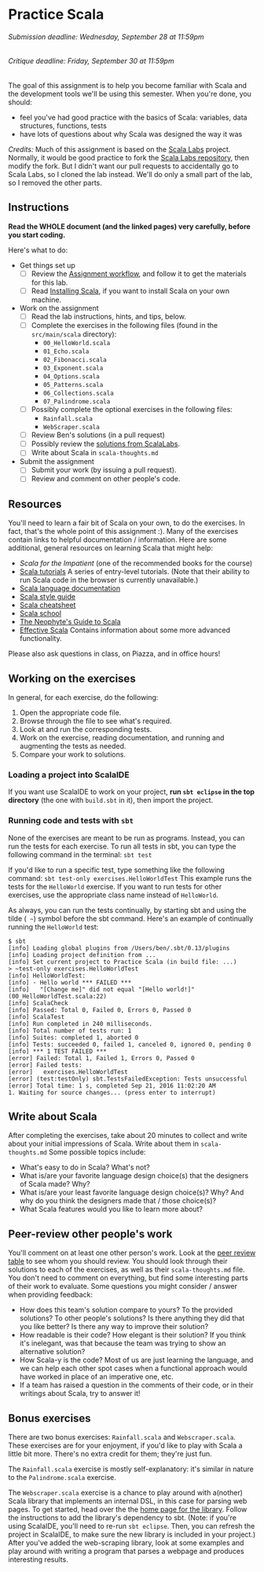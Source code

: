 # Practice Scala
###### _Submission deadline: Wednesday, September 28 at 11:59pm_
###### _Critique deadline: Friday, September 30 at 11:59pm_

The goal of this assignment is to help you become familiar with Scala and the 
development tools we'll be using this semester. When you're done, you should: 

  - feel you've had good practice with the basics of Scala: variables, data
  structures, functions, tests
  - have lots of questions about why Scala was designed the way it was

_Credits:_ Much of this assignment is based on the 
[Scala Labs](http://scala-labs.github.io/) project. Normally, it would be good 
practice to fork the
[Scala Labs repository](https://github.com/scala-labs/scala-labs/), then modify
the fork. But I didn't want our pull requests to accidentally go to Scala Labs,
so I cloned the lab instead. We'll do only a small part of the lab, so I removed
the other parts.

## Instructions
**Read the WHOLE document (and the linked pages) very carefully, before you
start coding.**

Here's what to do:

- Get things set up
  - [ ] Review the [Assignment workflow](https://github.com/hmc-cs111-fall2016/hmc-cs111-fall2016.github.io/wiki/Assignment-HOWTO), and follow it to get the materials for this lab.
  - [ ] Read [Installing Scala](https://github.com/hmc-cs111-fall2016/hmc-cs111-fall2016.github.io/wiki/Installing-Scala), if you want to install Scala on your own machine.

- Work on the assignment
  - [ ] Read the lab instructions, hints, and tips, below.
  - [ ] Complete the exercises in the following files (found in the 
  `src/main/scala` directory):
     - `00_HelloWorld.scala`
     - `01_Echo.scala`
     - `02_Fibonacci.scala`
     - `03_Exponent.scala`
     - `04_Options.scala`
     - `05_Patterns.scala`
     - `06_Collections.scala`
     - `07_Palindrome.scala`
  - [ ] Possibly complete the optional exercises in the following files:
     - `Rainfall.scala`
     - `WebScraper.scala`
  - [ ] Review Ben's solutions (in a pull request)
  - [ ] Possibly review the [solutions from ScalaLabs](https://github.com/scala-labs/scala-labs/tree/master/solutions/src/main/scala/org/scalalabs/basic).
  - [ ] Write about Scala in `scala-thoughts.md`

- Submit the assignment 
  - [ ] Submit your work (by issuing a pull request).
  - [ ] Review and comment on other people's code. 

## Resources

You'll need to learn a fair bit of Scala on your own, to do the exercises. In
fact, that's the whole point of this assignment :). Many of the exercises contain
links to helpful documentation / information. Here are some additional, general 
resources on learning Scala that might help:
   - _Scala for the Impatient_ (one of the recommended books for the course)
   - [Scala tutorials](http://scalatutorials.com/) A series of entry-level
   tutorials. (Note that their ability to run Scala code in the browser is
   currently unavailable.)   
   - [Scala language documentation](http://www.scala-lang.org/documentation/)
   - [Scala style guide](http://docs.scala-lang.org/style/)
   - [Scala cheatsheet](http://docs.scala-lang.org/cheatsheets/)
   - [Scala school](https://twitter.github.io/scala_school/)
   - [The Neophyte's Guide to Scala](http://danielwestheide.com/scala/neophytes.html)
   - [Effective Scala](https://twitter.github.io/effectivescala/) Contains 
   information about some more advanced functionality.

Please also ask questions in class, on Piazza, and in office hours!

## Working on the exercises
In general, for each exercise, do the following:
   1. Open the appropriate code file.
   1. Browse through the file to see what's required. 
   1. Look at and run the corresponding tests.
   1. Work on the exercise, reading documentation, and running and augmenting 
   the tests as needed.
   1. Compare your work to solutions.

### Loading a project into ScalaIDE
If you want use ScalaIDE to work on your project, **run `sbt eclipse` in the 
top directory** (the one with `build.sbt` in it), then import the project.

### Running code and tests with `sbt`
None of the exercises are meant to be run as programs. Instead, you can run
the tests for each exercise. To run all tests in sbt, you can type the following
command in the terminal:
  `sbt test`

If you'd like to run a specific test, type something like the following command:
  `sbt test-only exercises.HelloWorldTest`
This example runs the tests for the `HelloWorld` exercise. If you want to run
tests for other exercises, use the appropriate class name instead of 
`HelloWorld`.

As always, you can run the tests continually, by starting sbt and using the
tilde (` ~`) symbol before the sbt command. Here's an example of continually 
running the `HelloWorld` test:
```
$ sbt
[info] Loading global plugins from /Users/ben/.sbt/0.13/plugins
[info] Loading project definition from ...
[info] Set current project to Practice Scala (in build file: ...)
> ~test-only exercises.HelloWorldTest
[info] HelloWorldTest:
[info] - Hello world *** FAILED ***
[info]   "[Change me]" did not equal "[Hello world!]" (00_HelloWorldTest.scala:22)
[info] ScalaCheck
[info] Passed: Total 0, Failed 0, Errors 0, Passed 0
[info] ScalaTest
[info] Run completed in 240 milliseconds.
[info] Total number of tests run: 1
[info] Suites: completed 1, aborted 0
[info] Tests: succeeded 0, failed 1, canceled 0, ignored 0, pending 0
[info] *** 1 TEST FAILED ***
[error] Failed: Total 1, Failed 1, Errors 0, Passed 0
[error] Failed tests:
[error]   exercises.HelloWorldTest
[error] (test:testOnly) sbt.TestsFailedException: Tests unsuccessful
[error] Total time: 1 s, completed Sep 21, 2016 11:02:20 AM
1. Waiting for source changes... (press enter to interrupt)
```

## Write about Scala
After completing the exercises, take about 20 minutes to collect and write about
your initial impressions of Scala. Write about them in `scala-thoughts.md` Some
possible topics include:

  - What's easy to do in Scala? What's not?
  - What is/are your favorite language design choice(s) that the designers of Scala 
  made? Why?
  - What is/are your least favorite language design choice(s)? Why? And why do
  you think the designers made that / those choice(s)?
  - What Scala features would you like to learn more about?

## Peer-review other people's work
You'll comment on at least one other person's work. Look at the 
[peer review table](https://github.com/hmc-cs111-fall2016/practice-scala/wiki/Peer-review) 
to see whom you should review. You should look through their
solutions to each of the exercises, as well as their `scala-thoughts.md` file.
You don't need to comment on everything, but find some interesting parts of
their work to evaluate. Some questions you might consider / answer when 
providing feedback:

  - How does this team's solution compare to yours? To the provided solutions?
  To other people's solutions? Is there anything they did that you like better?
  Is there any way to improve their solution?
  - How readable is their code? How elegant is their solution? If you think it's
  inelegant, was that because the team was trying to show an alternative
  solution?
  - How Scala-y is the code? Most of us are just learning the language, and we
  can help each other spot cases when a functional approach would have worked in
  place of an imperative one, etc.
  - If a team has raised a question in the comments of their code, or in their
  writings about Scala, try to answer it!

## Bonus exercises
There are two bonus exercises: `Rainfall.scala` and `Webscraper.scala`. These
exercises are for your enjoyment, if you'd like to play with Scala a little bit 
more. There's no extra credit for them; they're just fun.

The `Rainfall.scala` exercise is mostly self-explanatory: it's similar in nature
to the `Palindrome.scala` exercise.

The `Webscraper.scala` exercise is a chance to play around with a(nother) Scala
library that implements an internal DSL, in this case for parsing web pages. To
get started, head over the the 
[home page for the library](https://github.com/ruippeixotog/scala-scraper).
Follow the instructions to add the library's dependency to sbt. (Note: if you're
using ScalaIDE, you'll need to re-run `sbt eclipse`. Then, you can refresh the 
project in ScalaIDE, to make sure the new library is included in your project.)
After you've added the web-scraping library, look at some examples and play 
around with writing a program that parses a webpage and produces interesting 
results.

